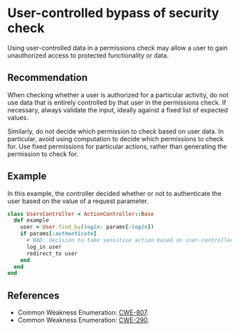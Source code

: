 # User-controlled bypass of security check
Using user-controlled data in a permissions check may allow a user to gain unauthorized access to protected functionality or data.


## Recommendation
When checking whether a user is authorized for a particular activity, do not use data that is entirely controlled by that user in the permissions check. If necessary, always validate the input, ideally against a fixed list of expected values.

Similarly, do not decide which permission to check based on user data. In particular, avoid using computation to decide which permissions to check for. Use fixed permissions for particular actions, rather than generating the permission to check for.


## Example
In this example, the controller decided whether or not to authenticate the user based on the value of a request parameter.


```ruby
class UsersController < ActionController::Base
  def example
    user = User.find_by(login: params[:login])
    if params[:authenticate]
      # BAD: decision to take sensitive action based on user-controlled data
      log_in user
      redirect_to user
    end
  end
end
```

## References
* Common Weakness Enumeration: [CWE-807](https://cwe.mitre.org/data/definitions/807.html).
* Common Weakness Enumeration: [CWE-290](https://cwe.mitre.org/data/definitions/290.html).
